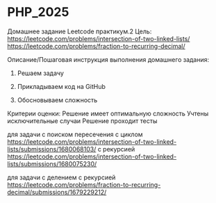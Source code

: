 # PHP_2025

Домашнее задание
Leetcode практикум.2
Цель:
https://leetcode.com/problems/intersection-of-two-linked-lists/
https://leetcode.com/problems/fraction-to-recurring-decimal/

Описание/Пошаговая инструкция выполнения домашнего задания:

1. Решаем задачу

2. Прикладываем код на GitHub

3. Обосновываем сложность

Критерии оценки:
Решение имеет оптимальную сложность
Учтены исключительные случаи
Решение проходит тесты

для задачи с поиском пересечения
с циклом https://leetcode.com/problems/intersection-of-two-linked-lists/submissions/1680068103/
с рекурсией https://leetcode.com/problems/intersection-of-two-linked-lists/submissions/1680075230/

для задачи с делением
с рекурсией https://leetcode.com/problems/fraction-to-recurring-decimal/submissions/1679229212/

